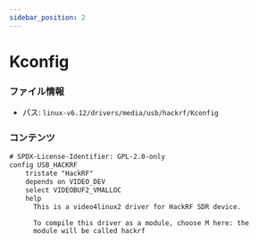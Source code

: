 ```yaml
---
sidebar_position: 2
---
```

# Kconfig

### ファイル情報

- パス: `linux-v6.12/drivers/media/usb/hackrf/Kconfig`

### コンテンツ

```txt
# SPDX-License-Identifier: GPL-2.0-only
config USB_HACKRF
	tristate "HackRF"
	depends on VIDEO_DEV
	select VIDEOBUF2_VMALLOC
	help
	  This is a video4linux2 driver for HackRF SDR device.

	  To compile this driver as a module, choose M here: the
	  module will be called hackrf


```
